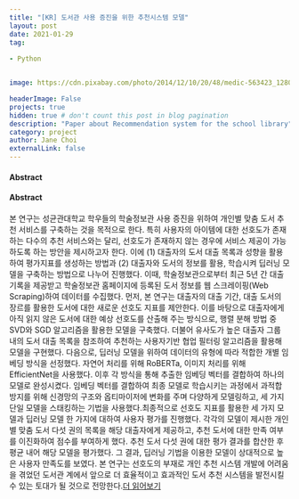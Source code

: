 ```yaml
---
title: "[KR] 도서관 사용 증진을 위한 추천시스템 모델"
layout: post
date: 2021-01-29
tag: 
 
- Python


image: https://cdn.pixabay.com/photo/2014/12/10/20/48/medic-563423_1280.jpg

headerImage: False 
projects: true
hidden: true # don't count this post in blog pagination
description: "Paper about Recommendation system for the school library" 
category: project
author: Jane Choi 
externalLink: false  
---
```


#### Abstract

#### Abstract
본 연구는 성균관대학교 학우들의 학술정보관 사용 증진을 위하여 개인별 맞춤 도서 추천 서비스를 구축하는 것을 목적으로 한다. 특히 사용자의 아이템에 대한 선호도가 존재하는 다수의 추천 서비스와는 달리, 선호도가 존재하지 않는 경우에 서비스 제공이 가능하도록 하는 방안을 제시하고자 한다. 이에 (1) 대출자의 도서 대출 목록과 성향을 활용하여 평가지표를 생성하는 방법과 (2) 대출자와 도서의 정보를 활용, 학습시켜 딥러닝 모델을 구축하는 방법으로 나누어 진행했다. 이때, 학술정보관으로부터 최근 5년 간 대출 기록을 제공받고 학술정보관 홈페이지에 등록된 도서 정보를 웹 스크레이핑(Web Scraping)하여 데이터를 수집했다. 먼저, 본 연구는 대출자의 대출 기간, 대출 도서의 장르를 활용한 도서에 대한 새로운 선호도 지표를 제안한다. 이를 바탕으로 대출자에게 아직 읽지 않은 도서에 대한 예상 선호도를 산출해 주는 방식으로, 행렬 분해 방법 중 SVD와 SGD 알고리즘을 활용한 모델을 구축했다. 더불어 유사도가 높은 대출자 그룹 내의 도서 대출 목록을 참조하여 추천하는 사용자기반 협업 필터링 알고리즘을 활용해 모델을 구현했다. 다음으로, 딥러닝 모델을 위하여 데이터의 유형에 따라 적합한 개별 임베딩 방식을 선정했다. 자연어 처리를 위해 RoBERTa, 이미지 처리를 위해 EfficientNet을 사용했다. 이후 각 방식을 통해 추출한 임베딩 벡터를 결합하여 하나의 모델로 완성시켰다. 임베딩 벡터를 결합하여 최종 모델로 학습시키는 과정에서 과적합 방지를 위해 신경망의 구조와 옵티마이저에 변화를 주며 다양하게 모델링하고, 세 가지 단일 모델을 스태킹하는 기법을 사용했다.최종적으로 선호도 지표를 활용한 세 가지 모델과 딥러닝 모델 한 가지에 대하여 사용자 평가를 진행했다. 각각의 모델이 제시한 개인별 맞춤 도서 다섯 권의 목록을 해당 대출자에게 제공하고, 추천 도서에 대한 만족 여부를 이진화하여 점수를 부여하게 했다. 추천 도서 다섯 권에 대한 평가 결과를 합산한 후 평균 내어 해당 모델을 평가했다. 그 결과, 딥러닝 기법을 이용한 모델이 상대적으로 높은 사용자 만족도를 보였다. 본 연구는 선호도의 부재로 개인 추천 시스템 개발에 어려움을 겪었던 도서관 계에서 앞으로 더 효율적이고 효과적인 도서 추천 시스템을 발전시킬 수 있는 토대가 될 것으로 전망한다.[더 읽어보기](https://github.com/jaeyoung-jane-choi/2020-CodeepLearning-Recommendation-System/blob/main/paperwork/2020_co_deep_learning_final_paper.pdf)
